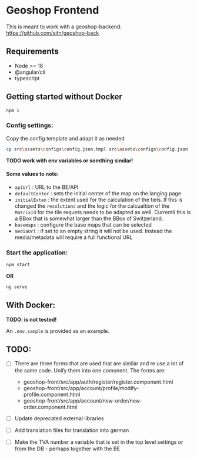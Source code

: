 # Geoshop Frontend

This is meant to work with a geoshop-backend: https://github.com/sitn/geoshop-back

## Requirements

 * Node >= 18
 * @angular/cli
 * typescript

## Getting started without Docker

```sh
npm i
```
### Config settings:
Copy the config template and adapt it as needed

```sh
cp src\assets\configs\config.json.tmpl src\assets\configs\config.json
```

**TODO work with env variables or somthing similar!**

#### Some values to note:

- `apiUrl` : URL to the BE/API
- `defaultCenter` : sets the initial center of the map on the langing page
- `initialExten` : the extent used for the calculation of the tiels. If this is changed the `resolutions` and the logic for the calcualtion of the `MatrixId` for the tile requets needs to be adapted as well. Currentli this is a BBox that is somewhat larger than the BBox of Switzerland.
- `basemaps` : configure the base maps that can be selected
- `mediaUrl` : if set to an empty string it will not be used. Instead the media/metadata will require a full functional URL

### Start the application:

```sh
npm start
```
**OR**
```sh
ng serve
```

## With Docker:

**TODO: is not tested!**

An `.env.sample` is provided as an example.


## TODO:

- [ ] There are three forms that are used that are similar and re use a lot of the same code. Unify them into one comonent. The forms are:

	- geoshop-front/src/app/auth/register/register.component.html
	- geoshop-front/src/app/account/profile/modify-profile.component.html
	- geoshop-front/src/app/account/new-order/new-order.component.html

- [ ] Update deprecated external libraries

- [ ] Add translation files for translation into german

- [ ] Make the TVA number a variable that is set in the top level settings or from the DB - perhaps together with the BE
